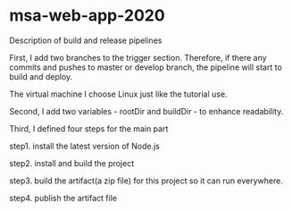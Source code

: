 # msa-web-app-2020

Description of build and release pipelines

First, I add two branches to the trigger section. Therefore, if there any commits and pushes to master or develop branch, the pipeline will start to build and deploy.

The virtual machine I choose Linux just like the tutorial use.

Second, I add two variables - rootDir and buildDir - to enhance readability.

Third, I defined four steps for the main part

step1. install the latest version of  Node.js

step2. install and build the project

step3. build the artifact(a zip file) for this project so it can run everywhere.

step4. publish the artifact file
